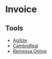 # Invoice

## Tools

- [Agilize](https://invoice.agilize.com.br)
- [CambioReal](https://invoice.cambioreal.com)
- [Remessa Online](https://invoice.remessaonline.com.br)
